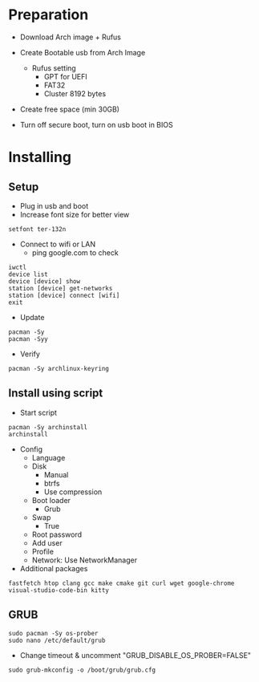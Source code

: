 # Preparation
- Download Arch image + Rufus

- Create Bootable usb from Arch Image 
	- Rufus setting
		- GPT for UEFI
		- FAT32
		- Cluster 8192 bytes
- Create free space (min 30GB)
- Turn off secure boot, turn on usb boot in BIOS
# Installing
## Setup
- Plug in usb and boot
- Increase font size for better view
```shell
setfont ter-132n
```
- Connect to wifi or LAN
	- ping google.com to check
```shell
iwctl
device list
device [device] show
station [device] get-networks
station [device] connect [wifi]
exit
```
- Update
```shell
pacman -Sy
pacman -Syy
```
- Verify
```shell
pacman -Sy archlinux-keyring
```
## Install using script
- Start script
```shell
pacman -Sy archinstall
archinstall
```
- Config
	- Language
	- Disk
		- Manual
		- btrfs
		- Use compression
	- Boot loader
		- Grub
	- Swap
		- True
	- Root password
	- Add user
	- Profile
	- Network: Use NetworkManager
- Additional packages
```shell
fastfetch htop clang gcc make cmake git curl wget google-chrome
visual-studio-code-bin kitty
```
## GRUB
```shell
sudo pacman -Sy os-prober
sudo nano /etc/default/grub
```
- Change timeout & uncomment "GRUB_DISABLE_OS_PROBER=FALSE"
```shell
sudo grub-mkconfig -o /boot/grub/grub.cfg
```